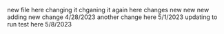 new file here
changing it
chganing it again here
changes new new new
adding new change 4/28/2023
another change here 5/1/2023
updating to run test here 5/8/2023
